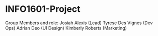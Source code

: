 # INFO1601-Project

Group Members and role:
Josiah Alexis (Lead)
Tyrese Des Vignes (Dev Ops)
Adrian Deo (UI Design)
Kimberly Roberts (Marketing)
